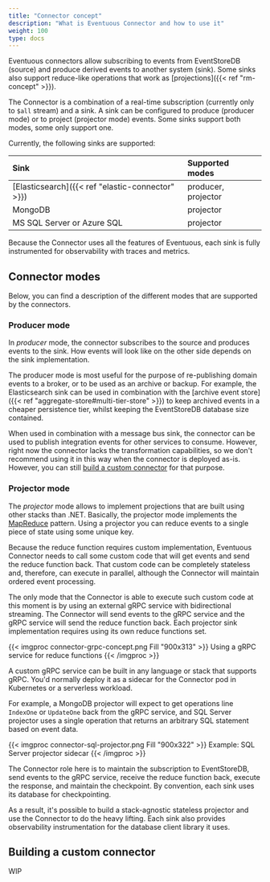 ```yaml
---
title: "Connector concept"
description: "What is Eventuous Connector and how to use it"
weight: 100
type: docs
---
```


Eventuous connectors allow subscribing to events from EventStoreDB (source) and produce derived events to another system (sink). Some sinks also support reduce-like operations that work as [projections]({{< ref "rm-concept" >}}).

The Connector is a combination of a real-time subscription (currently only to `$all` stream) and a sink. A sink can be configured to produce (producer mode) or to project (projector mode) events. Some sinks support both modes, some only support one.

Currently, the following sinks are supported:

| Sink                                             | Supported modes     |
|:-------------------------------------------------|:--------------------|
| [Elasticsearch]({{< ref "elastic-connector" >}}) | producer, projector |
| MongoDB                                          | projector           |
| MS SQL Server or Azure SQL                       | projector           |

Because the Connector uses all the features of Eventuous, each sink is fully instrumented for observability with traces and metrics.

## Connector modes

Below, you can find a description of the different modes that are supported by the connectors.

### Producer mode

In _producer_ mode, the connector subscribes to the source and produces events to the sink. How events will look like on the other side depends on the sink implementation.

The producer mode is most useful for the purpose of re-publishing domain events to a broker, or to be used as an archive or backup. For example, the Elasticsearch sink can be used in combination with the [archive event store]({{< ref "aggregate-store#multi-tier-store" >}}) to keep archived events in a cheaper persistence tier, whilst keeping the EventStoreDB database size contained.

When used in combination with a message bus sink, the connector can be used to publish integration events for other services to consume. However, right now the connector lacks the transformation capabilities, so we don't recommend using it in this way when the connector is deployed as-is. However, you can still [build a custom connector](#building-a-custom-connector) for that purpose.

### Projector mode

The _projector_ mode allows to implement projections that are built using other stacks than .NET. Basically, the projector mode implements the [MapReduce](https://en.wikipedia.org/wiki/MapReduce) pattern. Using a projector you can reduce events to a single piece of state using some unique key.

Because the reduce function requires custom implementation, Eventuous Connector needs to call some custom code that will get events and send the reduce function back. That custom code can be completely stateless and, therefore, can execute in parallel, although the Connector will maintain ordered event processing.

The only mode that the Connector is able to execute such custom code at this moment is by using an external gRPC service with bidirectional streaming. The Connector will send events to the gRPC service and the gRPC service will send the reduce function back. Each projector sink implementation requires using its own reduce functions set. 

{{< imgproc connector-grpc-concept.png Fill "900x313" >}}
Using a gRPC service for reduce functions
{{< /imgproc >}}

A custom gRPC service can be built in any language or stack that supports gRPC. You'd normally deploy it as a sidecar for the Connector pod in Kubernetes or a serverless workload.

For example, a MongoDB projector will expect to get operations line `IndexOne` or `UpdateOne` back from the gRPC service, and SQL Server projector uses a single operation that returns an arbitrary SQL statement based on event data.

{{< imgproc connector-sql-projector.png Fill "900x322" >}}
Example: SQL Server projector sidecar
{{< /imgproc >}}

The Connector role here is to maintain the subscription to EventStoreDB, send events to the gRPC service, receive the reduce function back, execute the response, and maintain the checkpoint. By convention, each sink uses its database for checkpointing.

As a result, it's possible to build a stack-agnostic stateless projector and use the Connector to do the heavy lifting. Each sink also provides observability instrumentation for the database client library it uses.

## Building a custom connector

WIP
